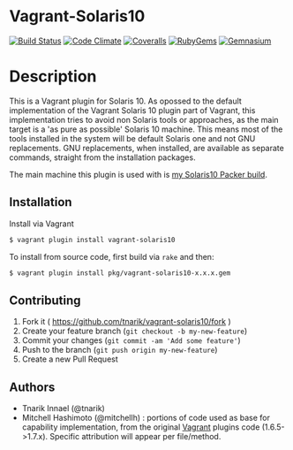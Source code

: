 # Vagrant-Solaris10

[![Build Status](http://img.shields.io/travis/tnarik/vagrant-solaris10.svg)](https://travis-ci.org/tnarik/vagrant-solaris10)
[![Code Climate](http://img.shields.io/codeclimate/github/tnarik/vagrant-solaris10.svg)](https://codeclimate.com/github/tnarik/vagrant-solaris10)
[![Coveralls](http://img.shields.io/coveralls/tnarik/vagrant-solaris10.svg)](https://coveralls.io/r/tnarik/vagrant-solaris10)
[![RubyGems](http://img.shields.io/gem/v/vagrant-solaris10.svg)](http://rubygems.org/gems/vagrant-solaris10)
[![Gemnasium](http://img.shields.io/gemnasium/tnarik/vagrant-solaris10.svg)](https://gemnasium.com/tnarik/vagrant-solaris10)

# Description

This is a Vagrant plugin for Solaris 10.
As opossed to the default implementation of the Vagrant Solaris 10 plugin part of Vagrant, this implementation tries to avoid non Solaris tools or approaches, as the main target is a 'as pure as possible' Solaris 10 machine. This means most of the tools installed in the system will be default Solaris one and not GNU replacements. GNU replacements, when installed, are available as separate commands, straight from the installation packages.

The main machine this plugin is used with is [my Solaris10 Packer build](https://github.com/tnarik/basebox-solaris10).

## Installation

Install via Vagrant

```zsh
$ vagrant plugin install vagrant-solaris10
```

To install from source code, first build via `rake` and then:

```zsh
$ vagrant plugin install pkg/vagrant-solaris10-x.x.x.gem
```

## Contributing

1. Fork it ( https://github.com/tnarik/vagrant-solaris10/fork )
2. Create your feature branch (`git checkout -b my-new-feature`)
3. Commit your changes (`git commit -am 'Add some feature'`)
4. Push to the branch (`git push origin my-new-feature`)
5. Create a new Pull Request

## Authors

- Tnarik Innael (@tnarik) 
- Mitchell Hashimoto (@mitchellh) : portions of code used as base for capability implementation, from the original [Vagrant](https://github.com/mitchellh/vagrant) plugins code (1.6.5->1.7.x). Specific attribution will appear per file/method.